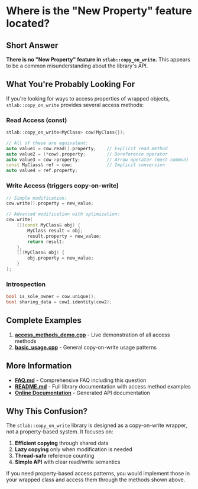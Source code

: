 # Where is the "New Property" feature located?

## Short Answer

**There is no "New Property" feature in `stlab::copy_on_write`.** This appears to be a common misunderstanding about the library's API.

## What You're Probably Looking For

If you're looking for ways to access properties of wrapped objects, `stlab::copy_on_write` provides several access methods:

### Read Access (const)
```cpp
stlab::copy_on_write<MyClass> cow(MyClass{});

// All of these are equivalent:
auto value1 = cow.read().property;    // Explicit read method
auto value2 = (*cow).property;        // Dereference operator
auto value3 = cow->property;          // Arrow operator (most common)
const MyClass& ref = cow;             // Implicit conversion
auto value4 = ref.property;
```

### Write Access (triggers copy-on-write)
```cpp
// Simple modification:
cow.write().property = new_value;

// Advanced modification with optimization:
cow.write(
    [](const MyClass& obj) { 
        MyClass result = obj;
        result.property = new_value;
        return result;
    },
    [](MyClass& obj) { 
        obj.property = new_value; 
    }
);
```

### Introspection
```cpp
bool is_sole_owner = cow.unique();
bool sharing_data = cow1.identity(cow2);
```

## Complete Examples

1. **[access_methods_demo.cpp](example/access_methods_demo.cpp)** - Live demonstration of all access methods
2. **[basic_usage.cpp](example/basic_usage.cpp)** - General copy-on-write usage patterns

## More Information

- **[FAQ.md](docs/FAQ.md)** - Comprehensive FAQ including this question
- **[README.md](README.md)** - Full library documentation with access method examples
- **[Online Documentation](https://stlab.github.io/copy-on-write/)** - Generated API documentation

## Why This Confusion?

The `stlab::copy_on_write` library is designed as a copy-on-write wrapper, not a property-based system. It focuses on:

1. **Efficient copying** through shared data
2. **Lazy copying** only when modification is needed  
3. **Thread-safe** reference counting
4. **Simple API** with clear read/write semantics

If you need property-based access patterns, you would implement those in your wrapped class and access them through the methods shown above.